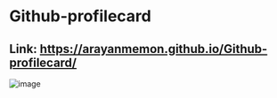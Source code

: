 # Github-profilecard
## Link: https://arayanmemon.github.io/Github-profilecard/

![image](https://user-images.githubusercontent.com/97906061/221346878-d215efee-0b55-4e6a-8d4a-ef24f44cfd35.png)
